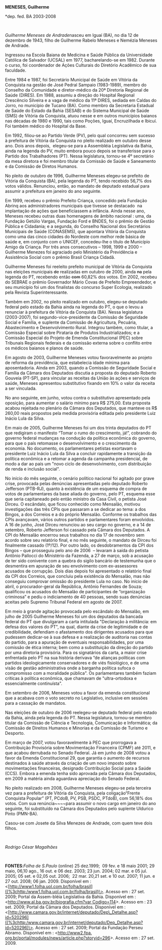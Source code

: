 **MENESES, Guilherme**

\*dep. fed. BA 2003-2008

 

*Guilherme Meneses de Andrade*nasceu em Iguaí (BA), no dia 12 de
dezembro de 1943, filho de Guilherme Rabelo Meneses e Nemézia Meneses de
Andrade.

Ingressou na Escola Baiana de Medicina e Saúde Pública da Universidade
Católica de Salvador (UCSAL) em 1977, bacharelando-se em 1982. Durante o
curso, foi coordenador de Ações Culturais do Diretório Acadêmico de sua
faculdade.

Entre 1984 e 1987, foi Secretário Municipal de Saúde em Vitória da
Conquista na gestão de José Pedral Sampaio (1983-1989), membro do
Conselho da Comunidade e diretor-médico da 20ª Diretoria Regional de
Saúde (DIRES). Em 1988, assumiu a direção do Hospital Regional
Crescêncio Silveira e a vaga de médico da 11ª DIRES, sediada em Caldas
do Jorro, no município de Tucano (BA). Como membro da Secretaria
Estadual de Saúde do Estado da Bahia (SESAB) e do Sistema Municipal de
Saúde (SMS) de Vitória da Conquista, atuou nesse e em outros municípios
baianos nas décadas de 1980 e 1990, tais como Poções, Iguaí,
Encruzilhada e Ibicuí. Foi também médico do Hospital da Base.

Em 1992, filiou-se ao Partido Verde (PV), pelo qual concorreu sem
sucesso à prefeitura de Vitória da Conquista no pleito realizado em
outubro desse ano. Dois anos depois,  elegeu-se para a Assembléia
Legislativa da Bahia, ainda na legenda do PV, muito embora pouco depois
se transferisse para o Partido dos Trabalhadores (PT). Nessa
legislatura, tornou-se 4º secretário da mesa diretora e foi membro
titular da Comissão de Saúde e Saneamento e da Comissão de Diretos
Humanos.

No pleito de outubro de 1996, Guilherme Meneses elegeu-se prefeito de
Vitória da Conquista (BA), pela legenda do PT, tendo recebido 56,7% dos
votos válidos. Renunciou, então, ao mandato de deputado estadual para
assumir a prefeitura em janeiro do ano seguinte.

Em 1999, recebeu o prêmio Prefeito Criança, concedido pela Fundação
Abrinq aos administradores municipais que tivesse se destacado  na
implantação de ações que beneficiassem a infância. Ainda nesse ano,
Meneses recebeu outras duas homenagens de âmbito nacional : uma, da
Fundação Getúlio Vargas, Fundação Ford e BNDES, foi o prêmio de Gestão
Pública e Cidadania; e a segunda, do Conselho Nacional dos Secretários
Municipais de Saúde (CONASEMS), que apontara Vitória da Conquista como
uma das cinco cidades do Nordeste com melhor rede básica de saúde e, em
conjunto com o UNICEF, concedeu-lhe o título de Município Amigo da
Criança. Por três anos consecutivos – 1998, 1999 e 2000 – Guilherme
Menezes foi agraciado pelo Ministério da Previdência e Assistência
Social com o prêmio Brasil Criança Cidadã.

Guilherme Meneses foi reeleito prefeito municipal de Vitória da
Conquista nas eleições municipais ~~de~~ realizadas em outubro de 2000,
ainda ~~na~~ pela legenda do PT, recebendo então ~~com~~ 60,82% dos
votos. Em 2002, recebeu do SEBRAE o prêmio Governador Mário Covas de
Prefeito Empreendedor, e seu município foi um dos finalistas do concurso
Super Ecologia, realizado pela Revista Superinteressante.

Também em 2002, no pleito realizado em outubro, elegeu-se deputado
federal pelo estado da Bahia ainda na legenda do PT, o que o levou a
renunciar à prefeitura de Vitória da Conquista (BA). Nessa legislatura
(2003-2007), foi segundo-vice-presidente da Comissão de Seguridade
Social e Família, e suplente da Comissão de Agricultura, Pecuária,
Abastecimento e Desenvolvimento Rural. Integrou também, como titular, a
Comissão Especial sobre Pirataria de Produtos Industrializados; e a
Comissão Especial do Projeto de Emenda Constitucional (PEC) sobre
Tribunais Regionais federais e da comissão externa sobre o conflito
entre os médicos baianos e planos de saúde.

Em agosto de 2003, Guilherme Meneses votou favoravelmente ao projeto de
reforma da previdência, que estabelecia idade mínima para aposentadoria.
Ainda em 2003, quando a Comissão de Seguridade Social e Família da
Câmara dos Deputados discutia a proposta do deputado Roberto Gouveia
(PT-SP), para vincular as receitas da União às ações e serviços de
saúde, Meneses apresentou substitutivo fixando em 10% o valor da receita
a ser vinculada.

No ano seguinte, em junho, votou contra o substitutivo apresentado pela
oposição, para aumentar o salário mínimo para R\$ 275,00. Esta proposta
acabou rejeitada no plenário da Câmara dos Deputados, que manteve os R\$
260,00 reais propostos pela medida provisória editada pelo presidente
Luiz Inácio Lula da Silva.

Em maio de 2005, Guilherme Meneses foi um dos trinta deputados do PT que
redigiram o manifesto “Tomar o rumo do crescimento, já!”, cobrando do
governo federal mudanças na condução da política econômica do governo,
para que o país retomasse o desenvolvimento e o crescimento da economia.
No documento, os parlamentares petistas exortavam o presidente Luiz
Inácio Lula da Silva a concluir rapidamente a transição da política
econômica e a retomar a agenda da campanha presidencial, de modo a dar
ao país um "novo ciclo de desenvolvimento, com distribuição de renda e
inclusão social".

No início do mês seguinte, o cenário político nacional foi agitado por
grave crise, provocada pelas denúncias apresentadas pelo deputado
Roberto Jefferson (PTB-RJ), quanto à existência de um esquema de compra
de votos de parlamentares da base aliada do governo, pelo PT, esquema
esse que seria capitaneado pelo então ministro da Casa Civil, o petista
José Dirceu. O escândalo, que ficou conhecido como Mensalão, motivou
investigações das três CPIs que passaram a se dedicar ao tema: a dos
Bingos, a dos Correios e a do próprio Mensalão. Conforme os trabalhos
das CPIs avançavam, vários outros partidos e parlamentares foram
envolvidos. A 16 de junho, José Dirceu renunciou ao seu cargo no
governo, e a 14 de setembro, Roberto Jefferson foi cassado pela Câmara
dos Deputados. A CPI do Mensalão encerrou seus trabalhos no dia 17 de
novembro sem acordo sobre seu relatório final, e no mês seguinte, o
mandato de Dirceu foi finalmente cassado (1º/12). Por outro lado, os
desdobramentos da CPI dos Bingos – que prosseguiu pelo ano de 2006  –
levaram à saída do petista Antônio Pallocci do Ministério da Fazenda, a
27 de março, sob a acusação de ter sido conivente com a quebra do sigilo
bancário de testemunha que o desmentira em apuração de seu envolvimento
com ex-assessores acusados de corrupção. Dois dias depois foi
apresentado o relatório final da CPI dos Correios, que concluiu pela
existência do Mensalão, mas não conseguiu comprovar omissão do
presidente Lula no caso. No início de abril, o procurador-geral da
República, Antônio Fernandes de Souza; qualificou os acusados do
Mensalão de participantes de “organização criminosa” e pediu o
indiciamento de 40 pessoas, sendo suas denúncias aceitas pelo Supremo
Tribunal Federal em agosto de 2007.

Em meio à grande agitação provocada pelo escândalo do Mensalão, em julho
de 2005 Guilherme Meneses foi um dos deputados da bancada federal do PT
que divulgaram a carta intitulada "Declaração à militância: em defesa
dos valores do PT", na qual, diante da crise de legitimidade e de
credibilidade, defendiam o afastamento dos dirigentes acusados para que
pudessem dedicar-se à sua defesa e a realização de auditoria nas contas
do partido, para a apuração de eventuais responsabilidades, por uma
comissão de ética interna; bem como a substituição da direção do partido
por uma diretoria provisória. Para os signatários da carta, a maior
crise enfrentada pelo PT na sua história derivava “de alianças políticas
com partidos ideologicamente conservadores e de viés fisiológico, e de
uma visão de gestão administrativa onde a barganha política sufoca o
compromisso com a moralidade pública". Os parlamentares também faziam
críticas à política econômica, que chamavam de "ultra-ortodoxa e
essencialmente continuísta".

Em setembro de 2006, Meneses votou a favor da emenda constitucional que
a acabava com o voto secreto no Legislativo, inclusive em sessões para a
cassação de mandatos.

Nas eleições de outubro de 2006 reelegeu-se deputado federal pelo estado
da Bahia, ainda pela legenda do PT. Nessa legislatura, tornou-se membro
titular da Comissão de Ciência e Tecnologia, Comunicação e Informática;
da Comissão de Direitos Humanos e Minorias e da Comissão de Turismo e
Desporto.

Em março de 2007, votou favoravelmente à PEC que prorrogava a
Contribuição Provisória sobre Movimentação Financeira (CPMF) até 2011, e
que acabou derrubada no Senado Federal. Já em junho de 2008 votou a
favor da Emenda Constitucional 29, que garantia o aumento de recursos
destinados à saúde através da criação de um novo imposto sobre
movimentações financeiras, designado Contribuição Social para a Saúde
(CCS). Embora a emenda tenha sido aprovada pela Câmara dos Deputados, em
2009 a matéria ainda aguardava apreciação do Senado Federal.

No pleito realizado em 2008, Guilherme Meneses elegeu-se pela terceira
vez para a prefeitura de Vitória da Conquista, pela coligação“Frente
Conquista Popular” (PT, PCdoB, PV, PSB, PSDC, PTdoB), com 56,18% dos
votos. Com sua renúncia~~~~para assumir o novo cargo em janeiro do ano
seguinte, foi substituído na Câmara dos Deputados pelo suplente Uldurico
Pinto (PMN-BA).

Casou-se com Josete da Silva Menezes de Andrade, com quem teve dois
filhos.

 

*Rodrigo César Magalhães*

 

**FONTES**:*Folha de S.Paulo* (online) 25 dez.1999;  09 fev. e 18 maio
2001; 29 maio, 06,10 ago., 16 out. e 06 dez. 2003; 23 jun. 2004; 02 mar.
e 05 jul. 2005; 05 set. e 02,05 out. 2006;  22 mar. 20,21 set. e 10 out.
2007; 11 jun. e 27 out. 2008; 06 jan. 2009. Disponível em :
\<[http://www1.folha.uol.com.br/folha/brasil]((%3chttp:/www1.folha.uol.com.br/folha/brasil)\>.
Acesso em : 27 set. 2009; Portal da Assem-bléia Legislativa da Bahia.
Disponível em : \<[http://www.al.ba.gov.br/biografia.cfm?var
Codigo=114](http://www.al.ba.gov.br/biografia.cfm?var%20Codigo=114)\>.
Acesso em : 23 set. 2009; Portal da Câmara dos Deputados. Disponível em
:
\<[http://www.camara.gov.br/internet/deputado/Dep\_Detalhe.asp?id=520296]((%3chttp:/www.camara.gov.br/internet/deputado/Dep_Detalhe.asp?id=520296)\>.
Acesso em : 27 set. 2009; Portal da Fundação Perseu Abramo. Disponível
em : \<[http://www2.fpa.
org.br/portal/modules/news/article.php?storyid=296](http://www2.fpa.%20org.br/portal/modules/news/article.php?storyid=296)\>.
Acesso em : 27 set. 2009.

 

 

 

 

 

 

 

 

 

 

 

 

 

 
